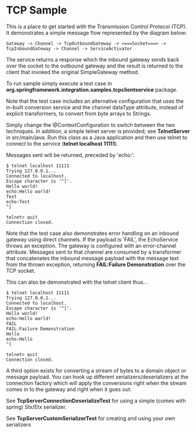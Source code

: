 TCP Sample
==========

This is a place to get started with the Transmission Control Protocol (TCP). It demonstrates a simple message flow represented by the diagram below:

    Gateway -> Channel -> TcpOutboundGateway -> <===Socket===> -> TcpInboundGateway -> Channel -> ServiceActivator

The service returns a response which the inbound gateway sends back over the socket to the outbound gateway and the result is returned to the client that invoked the original SimpleGateway method. 

To run sample simply execute a test case in **org.springframework.integration.samples.tcpclientservice** package.

Note that the test case includes an alternative configuration that uses the in-built conversion service and the channel dataType attribute, instead of explicit transformers, to convert from byte arrays to Strings.

Simply change the @ContextConfiguration to switch between the two techniques. In addition, a simple telnet server is provided; see **TelnetServer** in src/main/java. Run this class as a Java application and then use telnet to connect to the service (**telnet localhost 11111**). 

Messages sent will be returned, preceded by 'echo:'.

	$ telnet localhost 11111
	Trying 127.0.0.1...
	Connected to localhost.
	Escape character is '^]'.
	Hello world!
	echo:Hello world!
	Test
	echo:Test
	^]

	telnet> quit
	Connection closed.

Note that the test case also demonstrates error handling on an inbound gateway using direct channels. If the payload is 'FAIL', the EchoService throws an exception. The gateway is configured with an error-channel attribute. Messages sent to that channel are consumed by a transformer that concatenates the inbound message payload with the message text from the thrown exception, returning **FAIL:Failure Demonstration** over the TCP socket.

This can also be demonstrated with the telnet client thus...

	$ telnet localhost 11111
	Trying 127.0.0.1...
	Connected to localhost.
	Escape character is '^]'.
	Hello world!
	echo:Hello world!
	FAIL
	FAIL:Failure Demonstration
	Hello
	echo:Hello
	^]
	
	telnet> quit
	Connection closed.

A third option exists for converting a stream of bytes to a domain object or message payload. You can hook up different serializers/deserializers at the connection factory which will apply the conversions right when the stream comes in to the gateway and right when it goes out.

See **TcpServerConnectionDeserializeTest** for using a simple (comes with spring) Stx/Etx serializer.

See **TcpServerCustomSerializerTest** for creating and using your own serializers